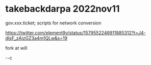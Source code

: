 # takebackdarpa 2022nov11
gov.xxx.ticket; scripts for network conversion

https://twitter.com/element9v/status/1579552246911885312?t=J4-dIsF_zAizGZ3a4m1QLw&s=19

fork at will

--c
